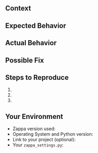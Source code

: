 <!--- Provide a general summary of the issue in the Title above -->
## Context
<!--- Provide a more detailed introduction to the issue itself, and why you consider it to be a bug -->
<!--- Also, please make sure that you are running Zappa _from a virtual environment_ and are using Python 2.7 --> 

## Expected Behavior
<!--- Tell us what should happen -->

## Actual Behavior
<!--- Tell us what happens instead -->

## Possible Fix
<!--- Not obligatory, but suggest a fix or reason for the bug -->

## Steps to Reproduce
<!--- Provide a link to a live example, or an unambiguous set of steps to -->
<!--- reproduce this bug include code to reproduce, if relevant -->
1.
2.
3.

## Your Environment
<!--- Include as many relevant details about the environment you experienced the bug in -->
* Zappa version used:
* Operating System and Python version:
* Link to your project (optional):
* Your `zappa_settings.py`: 
